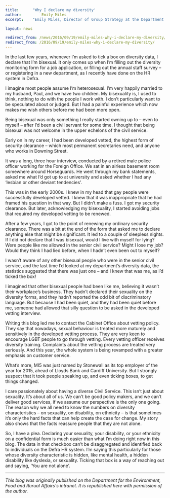 ```yaml
---
title: 		'Why I declare my diversity'
author: 		Emily Miles
excerpt: 	"Emily Miles, Director of Group Strategy at the Department for the Environment, Food and Rural Affairs, shares her reasons for declaring her diversity characteristics on departmental HR systems. This blog is republished from the Defra intranet following Emily's interview with us for our new guest speaker series, CSRA Talks."

layout: news

redirect_from: /news/2016/09/19/emily-miles-why-i-declare-my-diversity/
redirect_from: /2016/09/19/emily-miles-why-i-declare-my-diversity/
---
```


In the last few years, whenever I’m asked to tick a box on diversity data, I declare that I’m bisexual. It only comes up when I’m filling out the diversity monitoring form for a job application, or filling out the annual staff survey – or registering in a new department, as I recently have done on the HR system in Defra.

I imagine most people assume I’m heterosexual. I’m very happily married to my husband, Paul, and we have two children. My bisexuality is, I used to think, nothing to do with the people I work with. I don’t particularly want to be speculated about or judged. But I had a painful experience which now makes me wish others before me had been more open.

Being bisexual was only something I really started owning up to – even to myself – after I’d been a civil servant for some time. I thought that being bisexual was not welcome in the upper echelons of the civil service.

Early on in my career, I had been developed vetted, the highest form of security clearance – which most permanent secretaries need, and anyone who works in Downing Street.

It was a long, three hour interview, conducted by a retired male police officer working for the Foreign Office. We sat in an airless basement room somewhere around Horseguards. He went through my bank statements, asked me what I’d got up to at university and asked whether I had any ‘lesbian or other deviant tendencies’.

This was in the early 2000s. I knew in my head that gay people were successfully developed vetted. I knew that it was inappropriate that he had framed his question in that way. But I didn’t make a fuss. I got my security clearance. But later, acknowledging my bisexuality, I started avoiding jobs that required my developed vetting to be renewed.

After a few years, I got to the point of renewing my ordinary security clearance. There was a bit at the end of the form that asked me to declare anything else that might be significant. It led to a couple of sleepless nights. If I did not declare that I was bisexual, would I live with myself for lying? Were people like me allowed in the senior civil service? Might I lose my job? Would they think I had lied before, when I hadn’t even been out to myself?

I wasn’t aware of any other bisexual people who were in the senior civil service, and the last time I’d looked at my department’s diversity data, the statistics suggested that there was just one – and I knew that was me, as I’d ticked the box!

I imagined that other bisexual people had been like me, believing it wasn’t their workplace’s business. They hadn’t declared their sexuality on the diversity forms, and they hadn’t reported the odd bit of discriminatory language. But because I had been quiet, and they had been quiet before me, someone had allowed that silly question to be asked in the developed vetting interview.

Writing this blog led me to contact the Cabinet Office about vetting policy. They say that nowadays, sexual behaviour is treated more maturely and sensitively in the developed vetting process. They are very keen to encourage LGBT people to go through vetting. Every vetting officer receives diversity training. Complaints about the vetting process are treated very seriously. And this year, the whole system is being revamped with a greater emphasis on customer service.

What’s more, MI5 was just named by Stonewall as its top employer of the year for 2015, ahead of Lloyds Bank and Cardiff University. But I strongly suspect that it took people speaking up, and even ticking boxes, to get things changed.

I care passionately about having a diverse Civil Service. This isn’t just about sexuality. It’s about all of us. We can’t be good policy makers, and we can’t deliver good services, if we assume our perspective is the only one going. The reason why we all need to know the numbers on diversity characteristics – on sexuality, on disability, on ethnicity – is that sometimes it’s only the hard facts that can help create the case for change. My story also shows that the facts reassure people that they are not alone.

So, I have a plea. Declaring your sexuality, your disability, or your ethnicity on a confidential form is much easier than what I’m doing right now in this blog. The data in that checkbox can’t be disaggregated and identified back to individuals on the Defra HR system. I’m saying this particularly for those whose diversity characteristic is hidden, like mental health, a hidden disability like dyslexia, or sexuality. Ticking that box is a way of reaching out and saying, ‘You are not alone’.

---

*This blog was originally published on the Department for the Environment, Food and Rurual Affairs's intranet. It is republished here with permission of the author.*